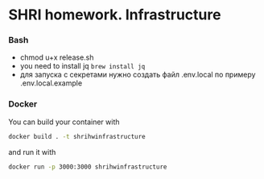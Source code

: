 # SHRI homework. Infrastructure

### Bash
- chmod u+x release.sh
- you need to install jq `brew install jq`
- для запуска с секретами нужно создать файл .env.local по примеру .env.local.example

### Docker
You can build your container with 
```bash
docker build . -t shrihwinfrastructure
```
and run it with
```bash
docker run -p 3000:3000 shrihwinfrastructure
```